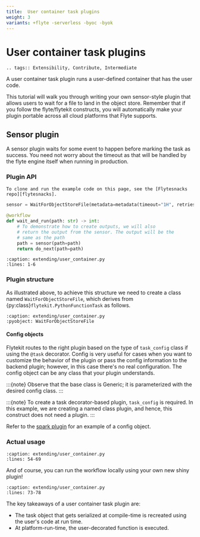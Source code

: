 ```yaml
---
title:  User container task plugins
weight: 3
variants: +flyte -serverless -byoc -byok
---
```


# User container task plugins

```{eval-rst}
.. tags:: Extensibility, Contribute, Intermediate
```

A user container task plugin runs a user-defined container that has the user code.

This tutorial will walk you through writing your own sensor-style plugin that allows users to wait for a file to land in the object store. Remember that if you follow the flyte/flytekit constructs, you will automatically make your plugin portable across all cloud platforms that Flyte supports.

## Sensor plugin

A sensor plugin waits for some event to happen before marking the task as success. You need not worry about the timeout as that will be handled by the flyte engine itself when running in production.

### Plugin API

```{note}
To clone and run the example code on this page, see the [Flytesnacks repo][flytesnacks].
```

```python
sensor = WaitForObjectStoreFile(metadata=metadata(timeout="1H", retries=10))

@workflow
def wait_and_run(path: str) -> int:
    # To demonstrate how to create outputs, we will also
    # return the output from the sensor. The output will be the
    # same as the path
    path = sensor(path=path)
    return do_next(path=path)
```

```{literalinclude} /examples/extending/extending/user_container.py
:caption: extending/user_container.py
:lines: 1-6
```

### Plugin structure

As illustrated above, to achieve this structure we need to create a class named `WaitForObjectStoreFile`, which
derives from {py:class}`flytekit.PythonFunctionTask` as follows.

```{literalinclude} /examples/extending/extending/user_container.py
:caption: extending/user_container.py
:pyobject: WaitForObjectStoreFile
```

#### Config objects

Flytekit routes to the right plugin based on the type of `task_config` class if using the `@task` decorator.
Config is very useful for cases when you want to customize the behavior of the plugin or pass the config information
to the backend plugin; however, in this case there's no real configuration. The config object can be any class that your
plugin understands.

:::{note}
Observe that the base class is Generic; it is parameterized with the desired config class.
:::

:::{note}
To create a task decorator-based plugin, `task_config` is required.
In this example, we are creating a named class plugin, and hence, this construct does not need a plugin.
:::

Refer to the [spark plugin](https://github.com/flyteorg/flytekit/tree/master/plugins/flytekit-spark) for an example of a config object.


### Actual usage

```{literalinclude} /examples/extending/extending/user_container.py
:caption: extending/user_container.py
:lines: 54-69
```

And of course, you can run the workflow locally using your own new shiny plugin!

```{literalinclude} /examples/extending/extending/user_container.py
:caption: extending/user_container.py
:lines: 73-78
```

The key takeaways of a user container task plugin are:

- The task object that gets serialized at compile-time is recreated using the user's code at run time.
- At platform-run-time, the user-decorated function is executed.

[flytesnacks]: https://github.com/flyteorg/flytesnacks/tree/master/examples/extending/
